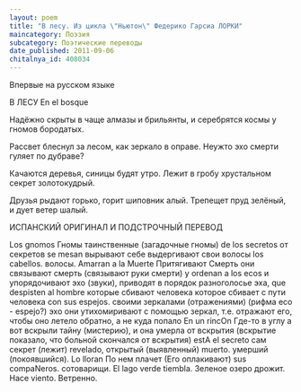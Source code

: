 ```yaml
---
layout: poem
title: "В лесу. Из цикла \"Ньютон\" Федерико Гарсиа ЛОРКИ"
maincategory: Поэзия
subcategory: Поэтические переводы
date_published: 2011-09-06
chitalnya_id: 408034
---
```




Впервые на русском языке

В ЛЕСУ
En el bosque

Надёжно скрыты в чаще
алмазы и брильянты,
и серебрятся космы
у гномов бородатых.

Рассвет блеснул за лесом,
как зеркало в оправе.
Неужто эхо смерти
гуляет по дубраве?

Качаются деревья,
синицы будят утро.
Лежит в гробу хрустальном
секрет золотокудрый.

Друзья рыдают горько,
горит шиповник алый.
Трепещет пруд зелёный,
и дует ветер шалый.

ИСПАНСКИЙ ОРИГИНАЛ И ПОДСТРОЧНЫЙ ПЕРЕВОД

Los gnomos Гномы  таинственные (загадочные гномы)
de los secretos от секретов
se mesan вырывают себе выдергивают свои волосы
los cabellos. волосы.
Amarran a la Muerte Притягивают Смерть они связывают смерть (связывают руки смерти)
y ordenan a los ecos и упорядочивают эхо (звуки), приводят в порядок разноголосье эха,
que despisten al hombre которые сбивают человека которое сбивает с пути человека
con sus espejos. своими зеркалами (отражениями) (рифма есо - espejo?) эхо они утихомиривают с помощью зеркал, т.е. отражают его, чтобы оно летело обратно, а не куда попало
En un rincOn Где-то в углу а вот вскрыли тайну (мистерию), и она умерла от вскрытия (вскрытие показало, что больной скончался от вскрытия)
estA el secreto сам секрет (лежит)
revelado, открытый (выявленный)
muerto. умерший (покоявшийся).
Lo lloran По нем плачет (Его оплакивают)
sus compaNeros. сотоварищи.
El lago verde tiembla. Зеленое озеро дрожит.
Hace viento. Ветренно.






